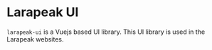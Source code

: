 # Larapeak UI

`larapeak-ui` is a Vuejs based UI library. This UI library is used in the Larapeak websites.
